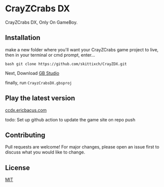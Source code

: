 # CrayZCrabs DX
CrayZCrabs DX, Only On GameBoy.

## Installation
make a new folder where you'll want your CrayZCrabs game project to live, then in your terminal or cmd prompt, enter...

`bash
git clone https://github.com/skittixch/CrayZDX.git
`

Next, Download [GB Studio](https://github.com/chrismaltby/gb-studio#installation "A low/no-code Gameboy game creator ")

finally, run ```CrayzCrabsDX.gbsproj```

## Play the latest version

[ccdx.ericbacus.com](https://ccdx.ericbacus.com)

todo: Set up github action to update the game site on repo push

## Contributing

Pull requests are welcome! For major changes, please open an issue first
to discuss what you would like to change.

## License

[MIT](https://choosealicense.com/licenses/mit/)
